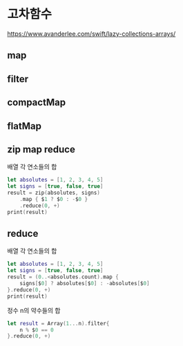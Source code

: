 # 고차함수

https://www.avanderlee.com/swift/lazy-collections-arrays/

## map

## filter

## compactMap

## flatMap

## zip map reduce

배열 각 연소들의 합
```swift
let absolutes = [1, 2, 3, 4, 5]
let signs = [true, false, true]
result = zip(absolutes, signs)
    .map { $1 ? $0 : -$0 }
    .reduce(0, +)
print(result)
```

## reduce

배열 각 연소들의 합
```swift
let absolutes = [1, 2, 3, 4, 5]
let signs = [true, false, true]
result = (0..<absolutes.count).map {    
    signs[$0] ? absolutes[$0] : -absolutes[$0]
}.reduce(0, +)
print(result)
```

정수 n의 약수들의 합
```swift
let result = Array(1...n).filter{
    n % $0 == 0
}.reduce(0, +)
```